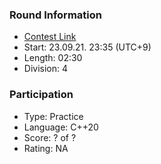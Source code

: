### Round Information
- [Contest Link](https://codeforces.com/contest/1873)
- Start: 23.09.21. 23:35 (UTC+9)
- Length: 02:30
- Division: 4

### Participation
- Type: Practice
- Language: C++20
- Score: ? of ?
- Rating: NA
